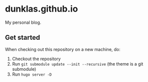 # dunklas.github.io

My personal blog.

## Get started

When checking out this repository on a new machine, do:

1. Checkout the repository
2. Run `git submodule update --init --recursive` (the theme is a git submodule)
3. Run `hugo server -D`
